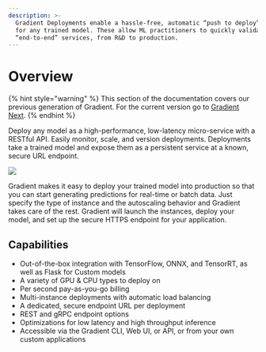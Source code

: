 ```yaml
---
description: >-
  Gradient Deployments enable a hassle-free, automatic “push to deploy” option
  for any trained model. These allow ML practitioners to quickly validate
  “end-to-end” services, from R&D to production.
---
```


# Overview

{% hint style="warning" %}
This section of the documentation covers our previous generation of Gradient. For the current version go to [Gradient Next](https://docs.paperspace.com/gradient).
{% endhint %}

Deploy any model as a high-performance, low-latency micro-service with a RESTful API. Easily monitor, scale, and version deployments. Deployments take a trained model and expose them as a persistent service at a known, secure URL endpoint.

![](../.gitbook/assets/image%20%2880%29.png)

Gradient makes it easy to deploy your trained model into production so that you can start generating predictions for real-time or batch data. Just specify the type of instance and the autoscaling behavior and Gradient takes care of the rest. Gradient will launch the instances, deploy your model, and set up the secure HTTPS endpoint for your application.

## Capabilities

* Out-of-the-box integration with TensorFlow, ONNX, and TensorRT, as well as Flask for Custom models
* A variety of GPU & CPU types to deploy on
* Per second pay-as-you-go billing
* Multi-instance deployments with automatic load balancing
* A dedicated, secure endpoint URL per deployment
* REST and gRPC endpoint options
* Optimizations for low latency and high throughput inference
* Accessible via the Gradient CLI, Web UI, or API, or from your own custom applications


